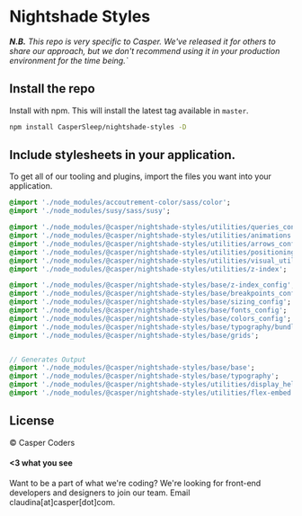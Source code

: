 # Nightshade Styles

_**N.B.** This repo is very specific to Casper. We've released it for others
to share our approach, but we don't recommend using it in your production
environment for the time being.`_

## Install the repo

Install with npm. This will install the latest tag available in `master`.

```bash
npm install CasperSleep/nightshade-styles -D
```

## Include stylesheets in your application.

To get all of our tooling and plugins, import the files you want into your application.

```sass
@import './node_modules/accoutrement-color/sass/color';
@import './node_modules/susy/sass/susy';

@import './node_modules/@casper/nightshade-styles/utilities/queries_config';
@import './node_modules/@casper/nightshade-styles/utilities/animations';
@import './node_modules/@casper/nightshade-styles/utilities/arrows_config';
@import './node_modules/@casper/nightshade-styles/utilities/positioning';
@import './node_modules/@casper/nightshade-styles/utilities/visual_utilities';
@import './node_modules/@casper/nightshade-styles/utilities/z-index';

@import './node_modules/@casper/nightshade-styles/base/z-index_config';
@import './node_modules/@casper/nightshade-styles/base/breakpoints_config';
@import './node_modules/@casper/nightshade-styles/base/sizing_config';
@import './node_modules/@casper/nightshade-styles/base/fonts_config';
@import './node_modules/@casper/nightshade-styles/base/colors_config';
@import './node_modules/@casper/nightshade-styles/base/typography/bundle';
@import './node_modules/@casper/nightshade-styles/base/grids';


// Generates Output
@import './node_modules/@casper/nightshade-styles/base/base';
@import './node_modules/@casper/nightshade-styles/base/typography';
@import './node_modules/@casper/nightshade-styles/utilities/display_helpers';
@import './node_modules/@casper/nightshade-styles/utilities/flex-embed';

```

## License

© Casper Coders


#### <3 what you see

Want to be a part of what we're coding? We're looking for front-end developers and designers to join our team. Email claudina[at]casper[dot]com.
